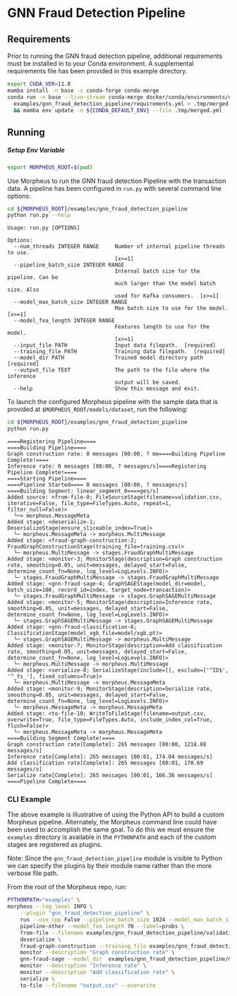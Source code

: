 <!--
SPDX-FileCopyrightText: Copyright (c) 2021-2023, NVIDIA CORPORATION & AFFILIATES. All rights reserved.
SPDX-License-Identifier: Apache-2.0

Licensed under the Apache License, Version 2.0 (the "License");
you may not use this file except in compliance with the License.
You may obtain a copy of the License at

http://www.apache.org/licenses/LICENSE-2.0

Unless required by applicable law or agreed to in writing, software
distributed under the License is distributed on an "AS IS" BASIS,
WITHOUT WARRANTIES OR CONDITIONS OF ANY KIND, either express or implied.
See the License for the specific language governing permissions and
limitations under the License.
-->
# GNN Fraud Detection Pipeline

## Requirements

Prior to running the GNN fraud detection pipeline, additional requirements must be installed in to your Conda environment. A supplemental requirements file has been provided in this example directory.

```bash
export CUDA_VER=11.8
mamba install -n base -c conda-forge conda-merge
conda run -n base --live-stream conda-merge docker/conda/environments/cuda${CUDA_VER}_dev.yml \
  examples/gnn_fraud_detection_pipeline/requirements.yml > .tmp/merged.yml \
  && mamba env update -n ${CONDA_DEFAULT_ENV} --file .tmp/merged.yml
```

## Running

##### Setup Env Variable
```bash
export MORPHEUS_ROOT=$(pwd)
```

Use Morpheus to run the GNN fraud detection Pipeline with the transaction data. A pipeline has been configured in `run.py` with several command line options:

```bash
cd ${MORPHEUS_ROOT}/examples/gnn_fraud_detection_pipeline
python run.py --help
```
```
Usage: run.py [OPTIONS]

Options:
  --num_threads INTEGER RANGE     Number of internal pipeline threads to use.
                                  [x>=1]
  --pipeline_batch_size INTEGER RANGE
                                  Internal batch size for the pipeline. Can be
                                  much larger than the model batch size. Also
                                  used for Kafka consumers.  [x>=1]
  --model_max_batch_size INTEGER RANGE
                                  Max batch size to use for the model.  [x>=1]
  --model_fea_length INTEGER RANGE
                                  Features length to use for the model.
                                  [x>=1]
  --input_file PATH               Input data filepath.  [required]
  --training_file PATH            Training data filepath.  [required]
  --model_dir PATH                Trained model directory path  [required]
  --output_file TEXT              The path to the file where the inference
                                  output will be saved.
  --help                          Show this message and exit.
```

To launch the configured Morpheus pipeline with the sample data that is provided at `$MORPHEUS_ROOT/models/dataset`, run the following:

```bash
cd ${MORPHEUS_ROOT}/examples/gnn_fraud_detection_pipeline
python run.py
```
```
====Registering Pipeline====
====Building Pipeline====
Graph construction rate: 0 messages [00:00, ? me====Building Pipeline Complete!====
Inference rate: 0 messages [00:00, ? messages/s]====Registering Pipeline Complete!====
====Starting Pipeline====
====Pipeline Started==== 0 messages [00:00, ? messages/s]
====Building Segment: linear_segment_0====ges/s]
Added source: <from-file-0; FileSourceStage(filename=validation.csv, iterative=False, file_type=FileTypes.Auto, repeat=1, filter_null=False)>
  └─> morpheus.MessageMeta
Added stage: <deserialize-1; DeserializeStage(ensure_sliceable_index=True)>
  └─ morpheus.MessageMeta -> morpheus.MultiMessage
Added stage: <fraud-graph-construction-2; FraudGraphConstructionStage(training_file=training.csv)>
  └─ morpheus.MultiMessage -> stages.FraudGraphMultiMessage
Added stage: <monitor-3; MonitorStage(description=Graph construction rate, smoothing=0.05, unit=messages, delayed_start=False, determine_count_fn=None, log_level=LogLevels.INFO)>
  └─ stages.FraudGraphMultiMessage -> stages.FraudGraphMultiMessage
Added stage: <gnn-fraud-sage-4; GraphSAGEStage(model_dir=model, batch_size=100, record_id=index, target_node=transaction)>
  └─ stages.FraudGraphMultiMessage -> stages.GraphSAGEMultiMessage
Added stage: <monitor-5; MonitorStage(description=Inference rate, smoothing=0.05, unit=messages, delayed_start=False, determine_count_fn=None, log_level=LogLevels.INFO)>
  └─ stages.GraphSAGEMultiMessage -> stages.GraphSAGEMultiMessage
Added stage: <gnn-fraud-classification-6; ClassificationStage(model_xgb_file=model/xgb.pt)>
  └─ stages.GraphSAGEMultiMessage -> morpheus.MultiMessage
Added stage: <monitor-7; MonitorStage(description=Add classification rate, smoothing=0.05, unit=messages, delayed_start=False, determine_count_fn=None, log_level=LogLevels.INFO)>
  └─ morpheus.MultiMessage -> morpheus.MultiMessage
Added stage: <serialize-8; SerializeStage(include=[], exclude=['^ID$', '^_ts_'], fixed_columns=True)>
  └─ morpheus.MultiMessage -> morpheus.MessageMeta
Added stage: <monitor-9; MonitorStage(description=Serialize rate, smoothing=0.05, unit=messages, delayed_start=False, determine_count_fn=None, log_level=LogLevels.INFO)>
  └─ morpheus.MessageMeta -> morpheus.MessageMeta
Added stage: <to-file-10; WriteToFileStage(filename=output.csv, overwrite=True, file_type=FileTypes.Auto, include_index_col=True, flush=False)>
  └─ morpheus.MessageMeta -> morpheus.MessageMeta
====Building Segment Complete!====
Graph construction rate[Complete]: 265 messages [00:00, 1218.88 messages/s]
Inference rate[Complete]: 265 messages [00:01, 174.04 messages/s]
Add classification rate[Complete]: 265 messages [00:01, 170.69 messages/s]
Serialize rate[Complete]: 265 messages [00:01, 166.36 messages/s]
====Pipeline Complete====
```

### CLI Example
The above example is illustrative of using the Python API to build a custom Morpheus pipeline. Alternately, the Morpheus command line could have been used to accomplish the same goal. To do this we must ensure the `examples` directory is available in the `PYTHONPATH` and each of the custom stages are registered as plugins.

Note: Since the `gnn_fraud_detection_pipeline` module is visible to Python we can specify the plugins by their module name rather than the more verbose file path.

From the root of the Morpheus repo, run:
```bash
PYTHONPATH="examples" \
morpheus --log_level INFO \
	--plugin "gnn_fraud_detection_pipeline" \
	run --use_cpp False --pipeline_batch_size 1024 --model_max_batch_size 32 --edge_buffer_size 4 \
	pipeline-other --model_fea_length 70 --label=probs \
	from-file --filename examples/gnn_fraud_detection_pipeline/validation.csv --filter_null False \
	deserialize \
	fraud-graph-construction --training_file examples/gnn_fraud_detection_pipeline/training.csv \
	monitor --description "Graph construction rate" \
	gnn-fraud-sage --model_dir  examples/gnn_fraud_detection_pipeline/model/ \
	monitor --description "Inference rate" \
	monitor --description "Add classification rate" \
	serialize \
	to-file --filename "output.csv" --overwrite
```
